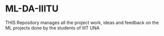 # ML-DA-IIITU
THIS Repository manages all the project work, ideas and feedback on the ML projects done by the students of IIIT UNA
